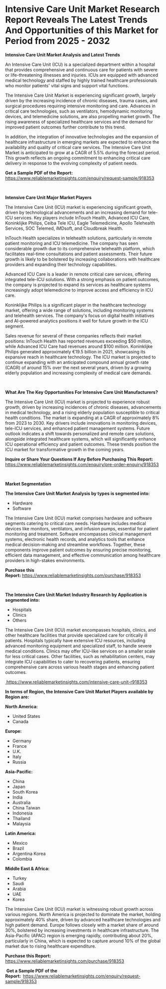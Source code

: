 <p><h1>Intensive Care Unit Market Research Report Reveals The Latest Trends And Opportunities of this Market for Period from 2025 - 2032</h1></p><p><strong>Intensive Care Unit Market Analysis and Latest Trends</strong></p>
<p><p>An Intensive Care Unit (ICU) is a specialized department within a hospital that provides comprehensive and continuous care for patients with severe or life-threatening illnesses and injuries. ICUs are equipped with advanced medical technology and staffed by highly trained healthcare professionals who monitor patients' vital signs and support vital functions.</p><p>The Intensive Care Unit Market is experiencing significant growth, largely driven by the increasing incidence of chronic diseases, trauma cases, and surgical procedures requiring intensive monitoring and care. Advances in critical care technologies, such as ventilators, hemodynamic monitoring devices, and telemedicine solutions, are also propelling market growth. The rising awareness of specialized healthcare services and the demand for improved patient outcomes further contribute to this trend.</p><p>In addition, the integration of innovative technologies and the expansion of healthcare infrastructure in emerging markets are expected to enhance the availability and quality of critical care services. The Intensive Care Unit Market is anticipated to grow at a CAGR of 5.5% during the forecast period. This growth reflects an ongoing commitment to enhancing critical care delivery in response to the evolving complexity of patient needs.</p></p>
<p><strong>Get a Sample PDF of the Report:&nbsp;</strong> <a href="https://www.reliablemarketinsights.com/enquiry/request-sample/918353?utm_campaign=3362&utm_medium=2&utm_source=Github&utm_content=ia&utm_term=18042025&utm_id=intensive-care-unit">https://www.reliablemarketinsights.com/enquiry/request-sample/918353</a></p>
<p>&nbsp;</p>
<p><strong>Intensive Care Unit Major Market Players</strong></p>
<p><p>The Intensive Care Unit (ICU) market is experiencing significant growth, driven by technological advancements and an increasing demand for tele-ICU services. Key players include InTouch Health, Advanced ICU Care, Koninklijke Philips, Ceiba Tele ICU, Eagle Telemedicine, Apollo Telehealth Services, SOC Telemed, iMDsoft, and Cloudbreak Health. </p><p>InTouch Health specializes in telehealth solutions, particularly in remote patient monitoring and ICU telemedicine. The company has seen considerable growth due to its comprehensive telehealth platform, which facilitates real-time consultations and patient assessments. Their future growth is likely to be bolstered by increasing collaborations with healthcare providers and expanding their technology capabilities.</p><p>Advanced ICU Care is a leader in remote critical care services, offering integrated tele-ICU solutions. With a strong emphasis on patient outcomes, the company is projected to expand its services as healthcare systems increasingly adopt telemedicine to improve access and efficiency in ICU care. </p><p>Koninklijke Philips is a significant player in the healthcare technology market, offering a wide range of solutions, including monitoring systems and telehealth services. The company's focus on digital health initiatives and AI-powered analytics positions it well for future growth in the ICU segment.</p><p>Sales revenue for several of these companies reflects their market positions: InTouch Health has reported revenues exceeding $50 million, while Advanced ICU Care had revenues around $100 million. Koninklijke Philips generated approximately €19.5 billion in 2021, showcasing its expansive reach in healthcare technology. The ICU market is projected to continue expanding with an anticipated compound annual growth rate (CAGR) of around 15% over the next several years, driven by a growing elderly population and increasing complexity of medical care demands.</p></p>
<p>&nbsp;</p>
<p><strong>What Are The Key Opportunities For Intensive Care Unit Manufacturers?</strong></p>
<p><p>The Intensive Care Unit (ICU) market is projected to experience robust growth, driven by increasing incidences of chronic diseases, advancements in medical technology, and a rising elderly population susceptible to critical health conditions. The market is expanding at a CAGR of approximately 8% from 2023 to 2030. Key drivers include innovations in monitoring devices, tele-ICU services, and enhanced patient management systems. Future outlook indicates a shift towards personalized and remote care solutions, alongside integrated healthcare systems, which will significantly enhance ICU operational efficiency and patient outcomes. These trends position the ICU market for transformative growth in the coming years.</p></p>
<p><strong>Inquire or Share Your Questions If Any Before Purchasing This Report:</strong> <a href="https://www.reliablemarketinsights.com/enquiry/pre-order-enquiry/918353?utm_campaign=3362&utm_medium=2&utm_source=Github&utm_content=ia&utm_term=18042025&utm_id=intensive-care-unit">https://www.reliablemarketinsights.com/enquiry/pre-order-enquiry/918353</a></p>
<p>&nbsp;</p>
<p><strong>Market Segmentation</strong></p>
<p><strong>The Intensive Care Unit Market Analysis by types is segmented into:</strong></p>
<p><ul><li>Hardware</li><li>Software</li></ul></p>
<p><p>The Intensive Care Unit (ICU) market comprises hardware and software segments catering to critical care needs. Hardware includes medical devices like monitors, ventilators, and infusion pumps, essential for patient monitoring and treatment. Software encompasses clinical management systems, electronic health records, and analytics tools that enhance medical decision-making and streamline workflows. Together, these components improve patient outcomes by ensuring precise monitoring, efficient data management, and effective communication among healthcare providers in high-stakes environments.</p></p>
<p><strong>Purchase this Report:&nbsp;</strong><a href="https://www.reliablemarketinsights.com/purchase/918353?utm_campaign=3362&utm_medium=2&utm_source=Github&utm_content=ia&utm_term=18042025&utm_id=intensive-care-unit">https://www.reliablemarketinsights.com/purchase/918353</a></p>
<p>&nbsp;</p>
<p><strong>The Intensive Care Unit Market Industry Research by Application is segmented into:</strong></p>
<p><ul><li>Hospitals</li><li>Clinics</li><li>Others</li></ul></p>
<p><p>The Intensive Care Unit (ICU) market encompasses hospitals, clinics, and other healthcare facilities that provide specialized care for critically ill patients. Hospitals typically have extensive ICU resources, including advanced monitoring equipment and specialized staff, to handle severe medical conditions. Clinics may offer ICU-like services on a smaller scale for less critical cases. Other facilities, such as rehabilitation centers, may integrate ICU capabilities to cater to recovering patients, ensuring comprehensive care across various health stages and enhancing patient outcomes.</p></p>
<p><a href="https://www.reliablemarketinsights.com/intensive-care-unit-r918353?utm_campaign=3362&utm_medium=2&utm_source=Github&utm_content=ia&utm_term=18042025&utm_id=intensive-care-unit">&nbsp;https://www.reliablemarketinsights.com/intensive-care-unit-r918353</a></p>
<p><strong>In terms of Region, the Intensive Care Unit Market Players available by Region are:</strong></p>
<p>
    <p> <strong> North America: </strong>
        <ul>
            <li>United States</li>
            <li>Canada</li>
        </ul>
        </p> 
    <p> <strong> Europe: </strong>
        <ul>
            <li>Germany</li>
            <li>France</li>
            <li>U.K.</li>
            <li>Italy</li>
            <li>Russia</li>
        </ul>
        </p> 
    <p> <strong> Asia-Pacific: </strong>
        <ul>
            <li>China</li>
            <li>Japan</li>
            <li>South Korea</li>
            <li>India</li>
            <li>Australia</li>
            <li>China Taiwan</li>
            <li>Indonesia</li>
            <li>Thailand</li>
            <li>Malaysia</li>
        </ul>
        </p> 
    <p> <strong> Latin America: </strong>
        <ul>
            <li>Mexico</li>
            <li>Brazil</li>
            <li>Argentina Korea</li>
            <li>Colombia</li>
        </ul>
        </p> 
    <p> <strong> Middle East & Africa: </strong>
        <ul>
            <li>Turkey</li>
            <li>Saudi</li>
            <li>Arabia</li>
            <li>UAE</li>
            <li>Korea</li>
        </ul>
    </p>
    </p>
<p><p>The Intensive Care Unit (ICU) market is witnessing robust growth across various regions. North America is projected to dominate the market, holding approximately 40% share, driven by advanced healthcare technologies and high patient demand. Europe follows closely with a market share of around 30%, bolstered by increasing investments in healthcare infrastructure. The Asia-Pacific (APAC) region is emerging rapidly, contributing about 20%, particularly in China, which is expected to capture around 10% of the global market due to rising healthcare expenditure.</p></p>
<p><strong>Purchase this Report: </strong><a href="https://www.reliablemarketinsights.com/purchase/918353?utm_campaign=3362&utm_medium=2&utm_source=Github&utm_content=ia&utm_term=18042025&utm_id=intensive-care-unit">https://www.reliablemarketinsights.com/purchase/918353</a></p>
<p>&nbsp;<strong>Get a Sample PDF of the Report:&nbsp;&nbsp;</strong><a href="https://www.reliablemarketinsights.com/enquiry/request-sample/918353?utm_campaign=3362&utm_medium=2&utm_source=Github&utm_content=ia&utm_term=18042025&utm_id=intensive-care-unit">https://www.reliablemarketinsights.com/enquiry/request-sample/918353</a></p>
<p><strong></strong></p>
<p><p></p><p></p><p></p></p>